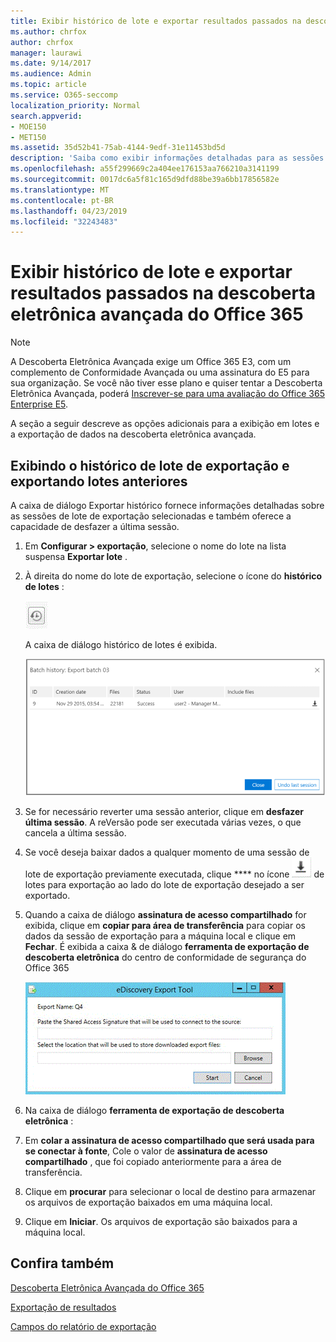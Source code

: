 ```yaml
---
title: Exibir histórico de lote e exportar resultados passados na descoberta eletrônica avançada do Office 365
ms.author: chrfox
author: chrfox
manager: laurawi
ms.date: 9/14/2017
ms.audience: Admin
ms.topic: article
ms.service: O365-seccomp
localization_priority: Normal
search.appverid:
- MOE150
- MET150
ms.assetid: 35d52b41-75ab-4144-9edf-31e11453bd5d
description: 'Saiba como exibir informações detalhadas para as sessões de lote de exportação selecionadas e como desfazer a última sessão de exportação na descoberta eletrônica avançada do Office 365.  '
ms.openlocfilehash: a55f299669c2a404ee176153aa766210a3141199
ms.sourcegitcommit: 0017dc6a5f81c165d9dfd88be39a6bb17856582e
ms.translationtype: MT
ms.contentlocale: pt-BR
ms.lasthandoff: 04/23/2019
ms.locfileid: "32243483"
---
```

# <a name="view-batch-history-and-export-past-results-in-office-365-advanced-ediscovery"></a>Exibir histórico de lote e exportar resultados passados na descoberta eletrônica avançada do Office 365

> [!NOTE]
> A Descoberta Eletrônica Avançada exige um Office 365 E3, com um complemento de Conformidade Avançada ou uma assinatura do E5 para sua organização. Se você não tiver esse plano e quiser tentar a Descoberta Eletrônica Avançada, poderá [Inscrever-se para uma avaliação do Office 365 Enterprise E5](https://go.microsoft.com/fwlink/p/?LinkID=698279). 
  
A seção a seguir descreve as opções adicionais para a exibição em lotes e a exportação de dados na descoberta eletrônica avançada. 
  
## <a name="viewing-export-batch-history-and-exporting-previous-batches"></a>Exibindo o histórico de lote de exportação e exportando lotes anteriores

A caixa de diálogo Exportar histórico fornece informações detalhadas sobre as sessões de lote de exportação selecionadas e também oferece a capacidade de desfazer a última sessão.
  
1. Em **Configurar \> exportação**, selecione o nome do lote na lista suspensa **Exportar lote** . 
    
2. À direita do nome do lote de exportação, selecione o ícone do **histórico de lotes** : 
    
    ![Ícone de histórico de exportação em lotes](media/a14f6ef9-0c3c-4851-b65d-9380f2d8a38a.gif)
  
    A caixa de diálogo histórico de lotes é exibida.
    
    ![Histórico de exportação em lotes](media/04c5b75c-348c-491d-b4fe-716659333890.png)
  
3. Se for necessário reverter uma sessão anterior, clique em **desfazer última sessão**. A reVersão pode ser executada várias vezes, o que cancela a última sessão.
    
4. Se você deseja baixar dados a qualquer momento de uma sessão de lote de exportação previamente executada, clique **** no ícone ![download de download do histórico](media/de69b920-a6ac-4ddb-b93e-e1cc5888e6c4.gif) de lotes para exportação ao lado do lote de exportação desejado a ser exportado. 
    
5. Quando a caixa de diálogo **assinatura de acesso compartilhado** for exibida, clique em **copiar para área de transferência** para copiar os dados da sessão de exportação para a máquina local e clique em **Fechar**. É exibida a caixa &amp; de diálogo **ferramenta de exportação de descoberta eletrônica** do centro de conformidade de segurança do Office 365 
    
    ![Diálogo Exportar Descoberta Eletrônica](media/01f79d2d-6da0-45e6-9c6f-ab12347572cb.gif)
  
6. Na caixa de diálogo **ferramenta de exportação de descoberta eletrônica** : 
    
1. Em **colar a assinatura de acesso compartilhado que será usada para se conectar à fonte**, Cole o valor de **assinatura de acesso compartilhado** , que foi copiado anteriormente para a área de transferência. 
    
2. Clique em **procurar** para selecionar o local de destino para armazenar os arquivos de exportação baixados em uma máquina local. 
    
3. Clique em **Iniciar**. Os arquivos de exportação são baixados para a máquina local. 
    
## <a name="see-also"></a>Confira também

[Descoberta Eletrônica Avançada do Office 365](office-365-advanced-ediscovery.md)
  
[Exportação de resultados](export-results-in-advanced-ediscovery.md)

[Campos do relatório de exportação](export-report-fields-in-advanced-ediscovery.md)

